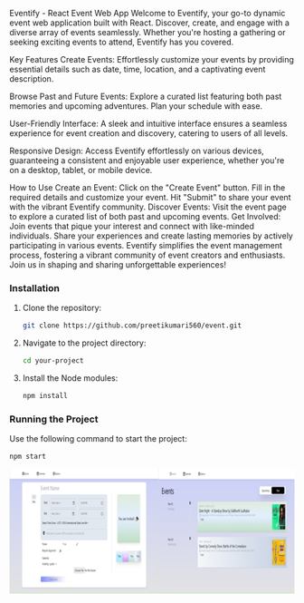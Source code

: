 Eventify - React Event Web App
Welcome to Eventify, your go-to dynamic event web application built with React. Discover, create, and engage with a diverse array of events seamlessly. Whether you're hosting a gathering or seeking exciting events to attend, Eventify has you covered.

Key Features
Create Events: Effortlessly customize your events by providing essential details such as date, time, location, and a captivating event description.

Browse Past and Future Events: Explore a curated list featuring both past memories and upcoming adventures. Plan your schedule with ease.

User-Friendly Interface: A sleek and intuitive interface ensures a seamless experience for event creation and discovery, catering to users of all levels.

Responsive Design: Access Eventify effortlessly on various devices, guaranteeing a consistent and enjoyable user experience, whether you're on a desktop, tablet, or mobile device.

How to Use
Create an Event:
Click on the "Create Event" button.
Fill in the required details and customize your event.
Hit "Submit" to share your event with the vibrant Eventify community.
Discover Events:
Visit the event page to explore a curated list of both past and upcoming events.
Get Involved:
Join events that pique your interest and connect with like-minded individuals.
Share your experiences and create lasting memories by actively participating in various events.
Eventify simplifies the event management process, fostering a vibrant community of event creators and enthusiasts. Join us in shaping and sharing unforgettable experiences!

### Installation

1. Clone the repository:

    ```bash
    git clone https://github.com/preetikumari560/event.git
    ```

2. Navigate to the project directory:

    ```bash
    cd your-project
    ```

3. Install the Node modules:

    ```bash
    npm install
    ```


### Running the Project

Use the following command to start the project:

```bash
npm start
```

![Alt text](image.png)